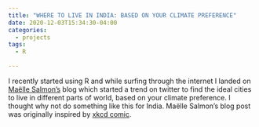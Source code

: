 ```yaml
---
title: "WHERE TO LIVE IN INDIA: BASED ON YOUR CLIMATE PREFERENCE"
date: 2020-12-03T15:34:30-04:00
categories:
  - projects
tags:
  - R

---
```


I recently started using R and while surfing through the internet I landed on [Maëlle Salmon’s](https://masalmon.eu/2017/11/16/wheretoliveus/) blog which started a trend on twitter to find the ideal cities to live in different parts of world, based on your climate preference. I thought why not do something like this for India. Maëlle Salmon’s blog post was originally inspired by [xkcd comic](https://xkcd.com/1916/).
